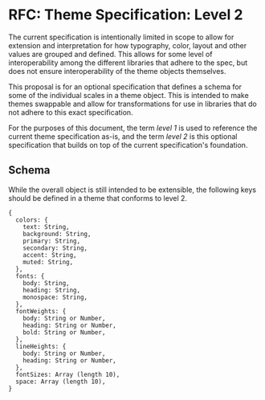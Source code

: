 
# RFC: Theme Specification: Level 2

The current specification is intentionally limited in scope to allow for extension and interpretation for how typography, color, layout and other values are grouped and defined.
This allows for some level of interoperability among the different libraries that adhere to the spec, but does not ensure interoperability of the theme objects themselves.

This proposal is for an optional specification that defines a schema for some of the individual scales in a theme object.
This is intended to make themes swappable and allow for transformations for use in libraries that do not adhere to this exact specification.

For the purposes of this document, the term *level 1* is used to reference the current theme specification as-is,
and the term *level 2* is this optional specification that builds on top of the current specification's foundation.

## Schema

While the overall object is still intended to be extensible, the following keys should be defined in a theme that conforms to level 2.

```
{
  colors: {
    text: String,
    background: String,
    primary: String,
    secondary: String,
    accent: String,
    muted: String,
  },
  fonts: {
    body: String,
    heading: String,
    monospace: String,
  },
  fontWeights: {
    body: String or Number,
    heading: String or Number,
    bold: String or Number,
  },
  lineHeights: {
    body: String or Number,
    heading: String or Number,
  },
  fontSizes: Array (length 10),
  space: Array (length 10),
}
```

